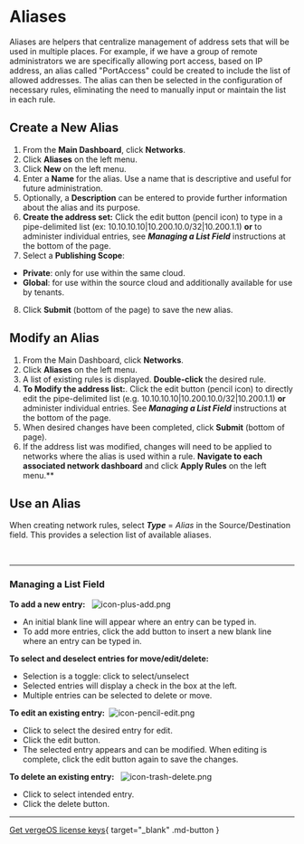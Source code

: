 # Aliases

Aliases are helpers that centralize management of address sets that will be used in multiple places.  For example, if we have a group of remote administrators we are specifically allowing port access, based on IP address, an alias called "PortAccess" could be created to include the list of allowed addresses.  The alias can then be selected in the configuration of necessary rules, eliminating the need to manually input or maintain the list in each rule.

## Create a New Alias

1. From the **Main Dashboard**, click **Networks**.
2. Click **Aliases** on the left menu.
3. Click **New** on the left menu.
4. Enter a **Name** for the alias. Use a name that is descriptive and useful for future administration.  
5. Optionally, a **Description** can be entered to provide further information about the alias and its purpose.
6. **Create the address set:** Click the edit button (pencil icon) to type in a pipe-delimited list (ex: 10.10.10.10|10.200.10.0/32|10.200.1.1)
**or** to administer individual entries, see ***Managing a List Field*** instructions at the bottom of the page.
7. Select a **Publishing Scope**:

* **Private**: only for use within the same cloud.
* **Global**: for use within the source cloud and additionally available for use by tenants.

8. Click **Submit** (bottom of the page) to save the new alias.

## Modify an Alias

1. From the Main Dashboard, click **Networks**.
2. Click **Aliases** on the left menu.
3. A list of existing rules is displayed.  **Double-click** the desired rule.
4. **To Modify the address list:**. Click the edit button (pencil icon) to directly edit the pipe-delimited list (e.g. 10.10.10.10|10.200.10.0/32|10.200.1.1) **or** administer individual entries. See ***Managing a List Field*** instructions at the bottom of the page.
5. When desired changes have been completed, click **Submit** (bottom of page).
6. If the address list was modified, changes will need to be applied to networks where the alias is used within a rule.  **Navigate to each associated network dashboard** and click **Apply Rules** on the left menu.**

## Use an Alias

When creating network rules, select ***Type*** = *Alias* in the Source/Destination field.  This provides a selection list of available aliases.

</br>

___

### Managing a List Field

**To add a new entry:** &nbsp; ![icon-plus-add.png](/product-guide/screenshots/icon-plus-add.png)

* An initial blank line will appear where an entry can be typed in.
* To add more entries, click the add button to insert a new blank line where an entry can be typed in.

**To select and deselect entries for move/edit/delete:**

* Selection is a toggle: click to select/unselect  
* Selected entries will display a check in the box at the left.
* Multiple entries can be selected to delete or move.

**To edit an existing entry:**&nbsp; ![icon-pencil-edit.png](/product-guide/screenshots/icon-pencil-edit.png)

* Click to select the desired entry for edit.
* Click the edit button.
* The selected entry appears and can be modified. When editing is complete, click the edit button again to save the changes.
  
**To delete an existing entry:** &nbsp; ![icon-trash-delete.png](/product-guide/screenshots/icon-trash-delete.png)

* Click to select intended entry.
* Click the delete button.

___


[Get vergeOS license keys](https://www.verge.io/test-drive){ target="_blank" .md-button }

